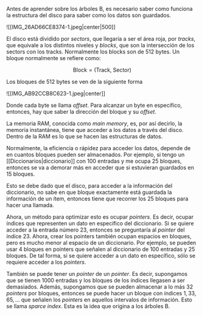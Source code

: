 
Antes de aprender sobre los árboles B, es necesario saber como funciona la estructura del disco para saber como los datos son guardados.

![[IMG_26AD66CE8374-1.jpeg|center|500]]

El disco está dividido por *sectors*, que llegaría a ser el área roja, por *tracks*, que equivale a los distintos niveles y *blocks*, que son la intersección de los sectors con los tracks. Normalmente los blocks son de $512$ bytes. Un bloque normalmente se refiere como: 

$$\text{Block}=(\text{Track},\;\text{Sector})$$

Los bloques de $512$ bytes se ven de la siguiente forma

![[IMG_AB92CCB8C623-1.jpeg|center]]

Donde cada byte se llama *offset*. Para alcanzar un byte en específico, entonces, hay que saber la dirección del bloque y su *offset*. 

La memoria RAM, conocida como *main memory*, es, por así decirlo, la memoria instantánea, tiene que acceder a los datos a través del disco. Dentro de la RAM es lo que se hacen las estructuras de datos.

Normalmente, la eficiencia o rápidez para acceder los datos, depende de en cuantos bloques pueden ser almacenados. Por ejemplo, si tengo un [[Diccionarios|diccionario]] con $100$ entradas y me ocupa $25$ bloques, entonces se va a demorar más en acceder que si estuvieran guardados en $15$ bloques. 

Esto se debe dado que el disco, para acceder a la información del diccionario, no sabe en que bloque exactamente está guardada la información de un ítem, entonces tiene que recorrer los $25$ bloques para hacer una llamada. 

Ahora, un método para optimizar esto es ocupar *pointers*. Es decir, ocupar índices que representen un dato en específico del diccionario. Si se quiere acceder a la entrada número $23$, entonces se preguntaría al *pointer* del índice $23$. Ahora, crear los pointers también ocupan espacios en bloques, pero es mucho menor al espacio de un diccionario. Por ejemplo,  se pueden usar $4$ bloques en pointers que señalen al diccionario de $100$ entradas y $25$ bloques. De tal forma, si se quiere acceder a un dato en específico, sólo se requiere acceder a los *pointers*. 

También se puede tener un *pointer* de un *pointer*. Es decir, supongamos que se tienen $1000$ entradas y los bloques de los índices llegasen a ser demasiados. Además, supongamos que se pueden almacenar a lo más $32$ *pointers* por bloques, entonces se puede hacer un bloque con índices $1,33,65,\dots$ que señalen los *pointers* en aquellos intervalos de información. Esto se llama *sparce index*.  Esta es la idea que origina a los árboles B. 



